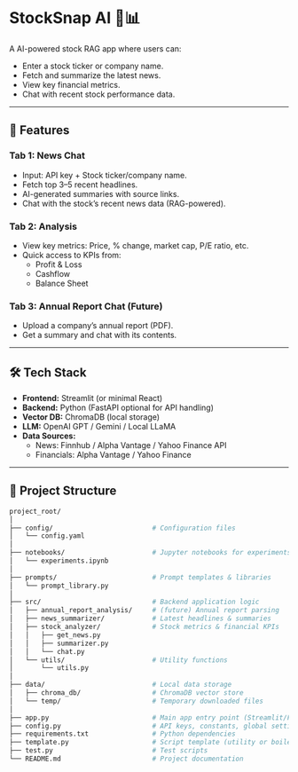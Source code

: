 # StockSnap AI 📰📊

A AI-powered stock RAG app where users can:
- Enter a stock ticker or company name.
- Fetch and summarize the latest news.
- View key financial metrics.
- Chat with recent stock performance data.

---

## 🚀 Features
### Tab 1: News Chat
- Input: API key + Stock ticker/company name.
- Fetch top 3–5 recent headlines.
- AI-generated summaries with source links.
- Chat with the stock’s recent news data (RAG-powered).

### Tab 2: Analysis
- View key metrics: Price, % change, market cap, P/E ratio, etc.
- Quick access to KPIs from:
  - Profit & Loss
  - Cashflow
  - Balance Sheet

### Tab 3: Annual Report Chat (Future)
- Upload a company’s annual report (PDF).
- Get a summary and chat with its contents.

---

## 🛠 Tech Stack
- **Frontend:** Streamlit (or minimal React)
- **Backend:** Python (FastAPI optional for API handling)
- **Vector DB:** ChromaDB (local storage)
- **LLM:** OpenAI GPT / Gemini / Local LLaMA
- **Data Sources:**
  - News: Finnhub / Alpha Vantage / Yahoo Finance API
  - Financials: Alpha Vantage / Yahoo Finance

---

## 📂 Project Structure
```bash
project_root/
│
├── config/                         # Configuration files
│   └── config.yaml
│
├── notebooks/                      # Jupyter notebooks for experiments
│   └── experiments.ipynb
│
├── prompts/                        # Prompt templates & libraries
│   └── prompt_library.py
│
├── src/                            # Backend application logic
│   ├── annual_report_analysis/     # (future) Annual report parsing
│   ├── news_summarizer/            # Latest headlines & summaries
│   ├── stock_analyzer/             # Stock metrics & financial KPIs
│   │   ├── get_news.py
│   │   ├── summarizer.py
│   │   └── chat.py
│   └── utils/                      # Utility functions
│       └── utils.py
│
├── data/                           # Local data storage
│   ├── chroma_db/                  # ChromaDB vector store
│   └── temp/                       # Temporary downloaded files
│
├── app.py                          # Main app entry point (Streamlit/FastAPI)
├── config.py                       # API keys, constants, global settings
├── requirements.txt                # Python dependencies
├── template.py                     # Script template (utility or boilerplate)
├── test.py                         # Test scripts
└── README.md                       # Project documentation

```